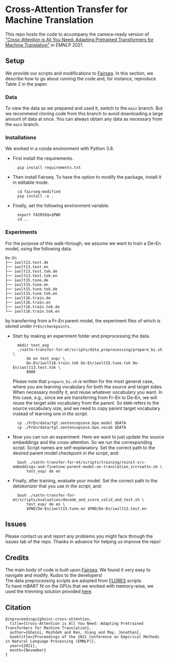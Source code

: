 # Cross-Attention Transfer for Machine Translation
This repo hosts the code to accompany the camera-ready version of ["Cross-Attention is All You Need: Adapting Pretrained Transformers for Machine Translation"](https://arxiv.org/abs/2104.08771) in EMNLP 2021.

## Setup
We provide our scripts and modifications to [Fairseq](https://github.com/pytorch/fairseq). In this section, we describe how to go about running the code and, for instance, reproduce Table 2 in the paper.

### Data
To view the data as we prepared and used it, switch to the `main` branch. But we recommend cloning code from this branch to avoid downloading a large amount of data at once. You can always obtain any data as necessary from the `main` branch.

### Installations
We worked in a conda environment with Python 3.8.

* First install the requirements.  
  ```
    pip install requirements.txt
  ```
* Then install Fairseq. To have the option to modify the package, install it in editable mode.  
  ``` 
    cd fairseq-modified
    pip install -e .
  ```
* Finally, set the following environment variable.
  ```
    export FAIRSEQ=$PWD
    cd ..
  ```

### Experiments
For the purpose of this walk-through, we assume we want to train a De–En model, using the following data:
  ```
  De-En
  ├── iwslt13.test.de
  ├── iwslt13.test.en
  ├── iwslt13.test.tok.de
  ├── iwslt13.test.tok.en
  ├── iwslt15.tune.de
  ├── iwslt15.tune.en
  ├── iwslt15.tune.tok.de
  ├── iwslt15.tune.tok.en
  ├── iwslt16.train.de
  ├── iwslt16.train.en
  ├── iwslt16.train.tok.de
  └── iwslt16.train.tok.en
  ```
by transferring from a Fr–En parent model, the experiment files of which is stored under `FrEn/checkpoints`.

* Start by making an experiment folder and preprocessing the data.
  ```
    mkdir test_exp
    ./xattn-transfer-for-mt/scripts/data_preprocessing/prepare_bi.sh \
        de en test_exp/ \
        De-En/iwslt16.train.tok De-En/iwslt15.tune.tok De-En/iwslt13.test.tok \
        8000
  ```
  Please note that `prepare_bi.sh` is written for the most general case, where you are learning vocabulary for both the source and target sides. When necessary       modify it, and reuse whatever vocabulary you want. In this case, e.g., since we are transferring from Fr–En to De–En, we will reuse the target side vocabulary       from the parent. So `8000` refers to the source vocabulary size, and we need to copy parent target vocabulary instead of learning one _in the script_.
  ```
    cp ./FrEn/data/tgt.sentencepiece.bpe.model $DATA
    cp ./FrEn/data/tgt.sentencepiece.bpe.vocab $DATA
  ```
* Now you can run an experiment. Here we want to just update the source embeddings and the cross-attention. So we run the corresponding script. Script names are       self-explanatory. Set the correct path to the desired parent model checkpoint _in the script_, and:
  ```
    bash ./xattn-transfer-for-mt/scripts/training/reinit-src-embeddings-and-finetune-parent-model-on-translation_src+xattn.sh \
        test_exp/ de en
  ```
* Finally, after training, evaluate your model. Set the correct path to the detokenizer that you use _in the script_, and:
  ```
    bash ./xattn-transfer-for-mt/scripts/evaluation/decode_and_score_valid_and_test.sh \
        test_exp/ de en \
        $PWD/De-En/iwslt15.tune.en $PWD/De-En/iwslt13.test.en
  ```

## Issues
Please contact us and report any problems you might face through the issues tab of the repo. Thanks in advance for helping us improve the repo!

## Credits
The main body of code is built upon [Fairseq](https://github.com/pytorch/fairseq). We found it very easy to navigate and modify. Kudos to the developers!  
The data preprocessing scripts are adopted from [FLORES](https://github.com/facebookresearch/flores) scripts.  
To have mBART fit on the GPUs that we worked with memory-wise, we used the trimming solution provided [here](https://github.com/pytorch/fairseq/issues/2120#issuecomment-647429120).

## Citation
```
@inproceedings{gheini-cross-attention,
  title={Cross-Attention is All You Need: Adapting Pretrained Transformers for Machine Translation},
  author={Gheini, Mozhdeh and Ren, Xiang and May, Jonathan},
  booktitle={Proceedings of the 2021 Conference on Empirical Methods in Natural Language Processing (EMNLP)},
  year={2021},
  month={November}
}
```
